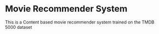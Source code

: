 #  Movie Recommender System
 This is a Content based movie recommender system trained on the TMDB 5000 dataset
